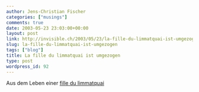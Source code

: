 ```yaml
---
author: Jens-Christian Fischer
categories: ["musings"]
comments: true
date: 2003-05-23 23:03:00+00:00
layout: post
link: http://invisible.ch/2003/05/23/la-fille-du-limmatquai-ist-umgezogen/
slug: la-fille-du-limmatquai-ist-umgezogen
tags: ["blog"]
title: La fille du limmatquai ist umgezogen
type: post
wordpress_id: 92
---
```


Aus dem Leben einer [fille du limmatquai](http://unefilledu.twoday.net/)
